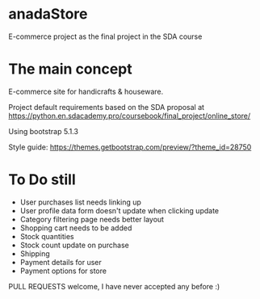 # anadaStore
E-commerce project as the final project in the SDA course

# The main concept

E-commerce site for handicrafts & houseware. 

Project default requirements based on the SDA proposal at https://python.en.sdacademy.pro/coursebook/final_project/online_store/

Using bootstrap 5.1.3

Style guide: https://themes.getbootstrap.com/preview/?theme_id=28750

# To Do still

* User purchases list needs linking up
* User profile data form doesn't update when clicking update
* Category filtering page needs better layout
* Shopping cart needs to be added
* Stock quantities
* Stock count update on purchase
* Shipping
* Payment details for user
* Payment options for store

PULL REQUESTS welcome, I have never accepted any before :)
